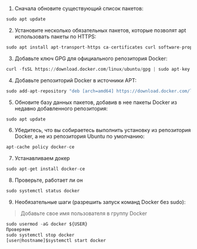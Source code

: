 1. Сначала обновите существующий список пакетов:
```python
sudo apt update
```

2. Установите несколько обязательных пакетов, которые позволят apt использовать пакеты по HTTPS:
```python
sudo apt install apt-transport-https ca-certificates curl software-properties-common
```

3. Добавьте ключ GPG для официального репозитория Docker:
```python
curl -fsSL https://download.docker.com/linux/ubuntu/gpg | sudo apt-key add -
```

4. Добавьте репозиторий Docker в источники APT:
```python
sudo add-apt-repository "deb [arch=amd64] https://download.docker.com/linux/ubuntu bionic stable"
```

5. Обновите базу данных пакетов, добавив в нее пакеты Docker из недавно добавленного репозитория:
```python
sudo apt update
```

6. Убедитесь, что вы собираетесь выполнить установку из репозитория Docker, а не из репозитория Ubuntu по умолчанию:
```python
apt-cache policy docker-ce
```

7. Устанавливаем докер
```python
sudo apt-get install docker-ce
```

8. Проверьте, работает ли он
```python
sudo systemctl status docker
```

9. Необязательные шаги (разрешить запуск команд Docker без sudo):
> Добавьте свое имя пользователя в группу Docker
> 
```python
sudo usermod -aG docker ${USER}
Проверяем
sudo systemctl stop docker
[user@hostname]$systemctl start docker
```
